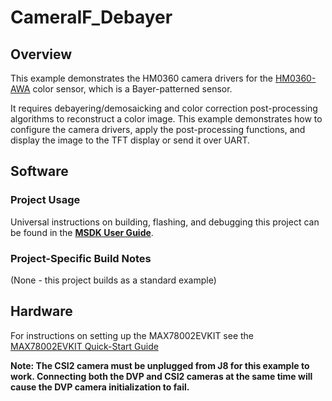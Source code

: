 # CameraIF_Debayer

## Overview

This example demonstrates the HM0360 camera drivers for the [HM0360-AWA](https://www.digikey.com/en/products/detail/himax/HM0360-AWA/14109822) color sensor, which is a Bayer-patterned sensor.

It requires debayering/demosaicking and color correction post-processing algorithms to reconstruct a color image.  This example demonstrates how to configure the camera drivers, apply the post-processing functions, and display the image to the TFT display or send it over UART.

## Software

### Project Usage

Universal instructions on building, flashing, and debugging this project can be found in the **[MSDK User Guide](https://analogdevicesinc.github.io/msdk/USERGUIDE/)**.

### Project-Specific Build Notes

(None - this project builds as a standard example)

## Hardware

For instructions on setting up the MAX78002EVKIT see the [MAX78002EVKIT Quick-Start Guide](https://github.com/MaximIntegratedAI/MaximAI_Documentation/tree/master/MAX78002_Evaluation_Kit)

**Note: The CSI2 camera must be unplugged from J8 for this example to work.  Connecting both the DVP and CSI2 cameras at the same time will cause the DVP camera initialization to fail.**
